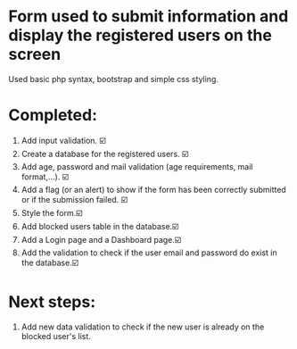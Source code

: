 # Form used to submit information and display the registered users on the screen
Used basic php syntax, bootstrap and simple css styling.

# Completed:
1. Add input validation. ☑️
2. Create a database for the registered users. ☑️
3. Add age, password and mail validation (age requirements, mail format,...). ☑️
4. Add a flag (or an alert) to show if the form has been correctly submitted or if the submission failed. ☑️
5. Style the form.☑️
6. Add blocked users table in the database.☑️
7. Add a Login page and a Dashboard page.☑️
8. Add the validation to check if the user email and password do exist in the database.☑️ 

# Next steps:
1. Add new data validation to check if the new user is already on the blocked user's list.